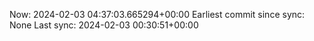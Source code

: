 Now: 2024-02-03 04:37:03.665294+00:00 Earliest commit since sync: None Last sync: 2024-02-03 00:30:51+00:00
